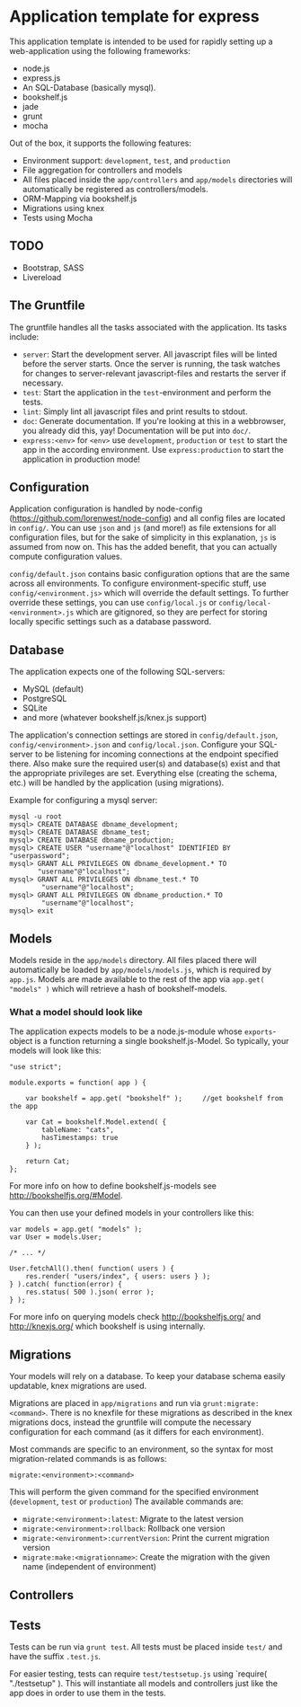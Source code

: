 Application template for express
================================

This application template is intended to be used for rapidly setting up a
web-application using the following frameworks:

* node.js
* express.js
* An SQL-Database (basically mysql).
* bookshelf.js
* jade
* grunt
* mocha

Out of the box, it supports the following features:

* Environment support: `development`, `test`, and `production`
* File aggregation for controllers and models
 * All files placed inside the `app/controllers` and `app/models` directories
   will automatically be registered as controllers/models.
* ORM-Mapping via bookshelf.js
* Migrations using knex
* Tests using Mocha

TODO
----
* Bootstrap, SASS
* Livereload

The Gruntfile
-------------
The gruntfile handles all the tasks associated with the application. Its tasks
include:

* `server`: Start the development server. All javascript files will be linted
  before the server starts. Once the server is running, the task watches for
  changes to server-relevant javascript-files and restarts the server if
  necessary.
* `test`: Start the application in the `test`-environment and perform the tests.
* `lint`: Simply lint all javascript files and print results to stdout.
* `doc`: Generate documentation. If you're looking at this in a webbrowser, you
  already did this, yay! Documentation will be put into `doc/`.
* `express:<env>` for `<env>` use `development`, `production` or `test` to start
  the app in the according environment. Use `express:production` to start the
  application in production mode!

Configuration
-------------
Application configuration is handled by node-config
(https://github.com/lorenwest/node-config) and all config files are located in
`config/`. You can use `json` and `js` (and more!) as file extensions for all
configuration files, but for the sake of simplicity in this explanation, `js` is
assumed from now on. This has the added benefit, that you can actually compute
configuration values. 

`config/default.json` contains basic configuration options that are the same
across all environments. To configure environment-specific stuff, use
`config/<environment.js>` which will override the default settings. To further
override these settings, you can use `config/local.js` or
`config/local-<environment>.js` which are gitignored, so they are perfect for
storing locally specific settings such as a database password.

Database
--------
The application expects one of the following SQL-servers:
* MySQL (default)
* PostgreSQL
* SQLite
* and more (whatever bookshelf.js/knex.js support)

The application's connection settings are stored in `config/default.json`, 
`config/<environment>.json` and `config/local.json`. Configure your SQL-server
to be listening for incoming connections at the endpoint specified there. Also
make sure the required user(s) and database(s) exist and that the appropriate
privileges are set. Everything else (creating the schema, etc.) will be handled
by the application (using migrations).

Example for configuring a mysql server:

    mysql -u root
    mysql> CREATE DATABASE dbname_development;
    mysql> CREATE DATABASE dbname_test;
    mysql> CREATE DATABASE dbname_production;
    mysql> CREATE USER "username"@"localhost" IDENTIFIED BY "userpassword";
    mysql> GRANT ALL PRIVILEGES ON dbname_development.* TO
           "username"@"localhost";
    mysql> GRANT ALL PRIVILEGES ON dbname_test.* TO
            "username"@"localhost";
    mysql> GRANT ALL PRIVILEGES ON dbname_production.* TO
            "username"@"localhost";
    mysql> exit
    
Models
------
Models reside in the `app/models` directory. All files placed there will
automatically be loaded by `app/models/models.js`, which is required by
`app.js`. Models are made available to the rest of the app via `app.get(
"models" )` which will retrieve a hash of bookshelf-models.

### What a model should look like
The application expects models to be a node.js-module whose `exports`-object is
a function returning a single bookshelf.js-Model. So typically, your models will
look like this:

    "use strict";

    module.exports = function( app ) {

        var bookshelf = app.get( "bookshelf" );     //get bookshelf from the app

        var Cat = bookshelf.Model.extend( {
            tableName: "cats",
            hasTimestamps: true
        } );

        return Cat;
    };

For more info on how to define bookshelf.js-models see
http://bookshelfjs.org/#Model.
    
You can then use your defined models in your controllers like this:

    var models = app.get( "models" );
    var User = models.User;

    /* ... */

    User.fetchAll().then( function( users ) {
        res.render( "users/index", { users: users } );
    } ).catch( function(error) {
        res.status( 500 ).json( error );
    } );

For more info on querying models check http://bookshelfjs.org/ and
http://knexjs.org/ which bookshelf is using internally.

Migrations
----------
Your models will rely on a database. To keep your database schema easily
updatable, knex migrations are used.

Migrations are placed in `app/migrations` and run via `grunt:migrate:<command>`.
There is no knexfile for these migrations as described in the knex migrations
docs, instead the gruntfile will compute the necessary configuration for each
command (as it differs for each environment).

Most commands are specific to an environment, so the syntax for most
migration-related commands is as follows:

    migrate:<environment>:<command>

This will perform the given command for the specified environment
(`development`, `test` or `production`) The available commands are:

* `migrate:<environment>:latest`: Migrate to the latest version
* `migrate:<environment>:rollback`: Rollback one version
* `migrate:<environment>:currentVersion`: Print the current migration version
* `migrate:make:<migrationname>`: Create the migration with the given name
  (independent of environment)

Controllers
-----------

Tests
-----

Tests can be run via `grunt test`. All tests must be placed inside `test/` and
have the suffix `.test.js`.

For easier testing, tests can require `test/testsetup.js` using `require(
"./testsetup" ). This will instantiate all models and controllers just like the
app does in order to use them in the tests.

